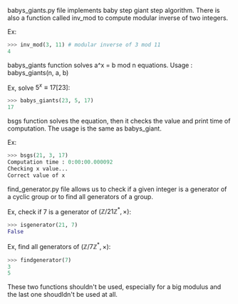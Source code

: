 babys_giants.py file implements baby step giant step algorithm. There is also a function called
inv_mod to compute modular inverse of two integers.

Ex:
```python
>>> inv_mod(3, 11) # modular inverse of 3 mod 11
4
```

babys_giants function solves a^x = b mod n equations. Usage : babys_giants(n, a, b)

Ex, solve $5^x \equiv 17 [23]$:
```python
>>> babys_giants(23, 5, 17)
17
```

bsgs function solves the equation, then it checks the value and print time of computation.
The usage is the same as babys_giant.

Ex:
```python
>>> bsgs(21, 3, 17)
Computation time : 0:00:00.000092
Checking x value...
Correct value of x
```

find_generator.py file allows us to check if a given integer is a generator of a cyclic group
or to find all generators of a group.

Ex, check if 7 is a generator of $(\mathbb{Z}/21\mathbb{Z}^*, \times)$:
```python
>>> isgenerator(21, 7)
False
```

Ex, find all generators of $(\mathbb{Z}/7\mathbb{Z}^*, \times)$:
```python
>>> findgenerator(7)
3
5
```

These two functions shouldn't be used, especially for a big modulus and the last one shoudldn't be used at all.
